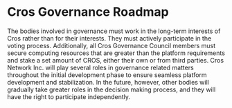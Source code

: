 # Cros Governance Roadmap

The bodies involved in governance must work in the long-term interests of Cros rather than for their interests. They must actively participate in the voting process. Additionally, all Cros Governance Council members must secure computing resources that are greater than the platform requirements and stake a set amount of CROS, either their own or from third parties. Cros Network Inc. will play several roles in governance related matters throughout the initial development phase to ensure seamless platform development and stabilization. In the future, however, other bodies will gradually take greater roles in the decision making process, and they will have the right to participate independently.
